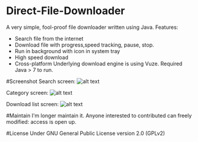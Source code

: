 # Direct-File-Downloader
A very simple, fool-proof file downloader written using Java.
Features:
* Search file from the internet
* Download file with progress,speed tracking, pause, stop.
* Run in background with icon in system tray
* High speed download
* Cross-platform
Underlying download engine is using Vuze.
Required Java > 7 to run.

#Screenshot
Search screen: 
![alt text](https://raw.githubusercontent.com/thangbn/Direct-File-Downloader/master/screenshot/Search.PNG "Search screen")

Category screen: 
![alt text](https://raw.githubusercontent.com/thangbn/Direct-File-Downloader/master/screenshot/Category.PNG "Search screen")

Download list screen: 
![alt text](https://raw.githubusercontent.com/thangbn/Direct-File-Downloader/master/screenshot/Download.PNG "Search screen")

#Maintain
I'm longer maintain it. Anyone interested to contributed can freely modified: access is open up.

#License 
Under GNU General Public License version 2.0 (GPLv2)
